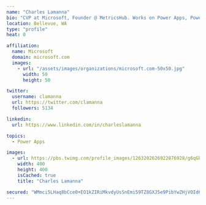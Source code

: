 ```yaml
---
name: "Charles Lamanna"
bio: "CVP at Microsoft, Founder @ MetricsHub. Works on Power Apps, Power Automate, Power Virtual Agent, Common Data Service and Dynamics 365."
location: Bellevue, WA
type: "profile"
heat: 0

affiliation:
  name: Microsoft
  domain: microsoft.com
  images:
    - url: "/assets/images/organizations/microsoft.com-50x50.jpg"
      width: 50
      height: 50

twitter:
  username: clamanna
  url: https://twitter.com/clamanna
  followers: 5134

linkedin:
  url: https://www.linkedin.com/in/charleslamanna

topics:
  - Power Apps

images:
  - url: https://pbs.twimg.com/profile_images/1263202626922876928/g6qGbHZ-_400x400.jpg
    width: 400
    height: 400
    isCached: true
    title: "Charles Lamanna"

secured: "WMmci5LHaq8bCce0+EO1kZIRiMkvdyUsSnEmi59TZ8GXJ5e9PibYwZHjVOId6glKmVfygmnbln6buGJZ6bySq00H/K3GHwOGImCTUMxqIZD1FCef5EqL5nWmqc8I3kN8Kc3bqWv2aWHwiOiDdTOKjBmECDVXwouneAUIzwtMA1Bm+UjODG+Uji05DKFInORu3W21W7P9XKNX1hUbkjsd/res2EPa3N9QcxbDG/Owsf2bCebJqTkOsOyoib1LG+vNMWmGFAoyfI568Vr7MmH+P/swzrXp2Qk31+4pMzNUPnB7Agtk+DvGMEEczgceubDYUWGOmCkpEli1PAeyq4cb0a0IRtxqPbUJk7ixF4Fom+M3jd9rg0WrGghrlge2T7KF6H3tL3TxVqBf0m9mfff9Wr7/IT7LlSsRf7+9uZyn4Sk=;Trx6NvsY6DKgsXkbsd9MoQ=="
---
```


